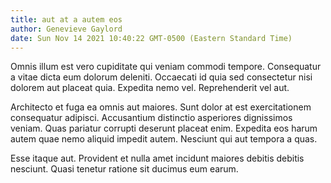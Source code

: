 ```yaml
---
title: aut at a autem eos
author: Genevieve Gaylord
date: Sun Nov 14 2021 10:40:22 GMT-0500 (Eastern Standard Time)
---
```

Omnis illum est vero cupiditate qui veniam commodi tempore. Consequatur a vitae dicta eum dolorum deleniti. Occaecati id quia sed consectetur nisi dolorem aut placeat quia. Expedita nemo vel. Reprehenderit vel aut.

 Architecto et fuga ea omnis aut maiores. Sunt dolor at est exercitationem consequatur adipisci. Accusantium distinctio asperiores dignissimos veniam. Quas pariatur corrupti deserunt placeat enim. Expedita eos harum autem quae nemo aliquid impedit autem. Nesciunt qui aut tempora a quas.

 Esse itaque aut. Provident et nulla amet incidunt maiores debitis debitis nesciunt. Quasi tenetur ratione sit ducimus eum earum.